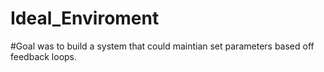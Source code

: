 # Ideal_Enviroment
#Goal was to build a system that could maintian set parameters based off feedback loops.
